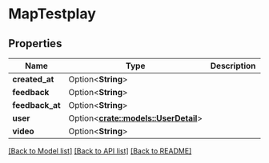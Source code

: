# MapTestplay

## Properties

Name | Type | Description | Notes
------------ | ------------- | ------------- | -------------
**created_at** | Option<**String**> |  | [optional]
**feedback** | Option<**String**> |  | [optional]
**feedback_at** | Option<**String**> |  | [optional]
**user** | Option<[**crate::models::UserDetail**](UserDetail.md)> |  | [optional]
**video** | Option<**String**> |  | [optional]

[[Back to Model list]](../README.md#documentation-for-models) [[Back to API list]](../README.md#documentation-for-api-endpoints) [[Back to README]](../README.md)


